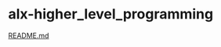# alx-higher_level_programming
[README.md](https://github.com/austinenergy/alx-higher_level_programming/files/9603776/README.md)
